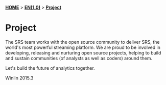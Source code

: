 [**HOME**](Home) > [**EN(1.0)**](v1_EN_Home) > [**Project**](v1_EN_Project)

# Project

The SRS team works with the open source community to deliver SRS, the world's most powerful streaming platform. We are proud to be involved in developing, releasing and nurturing open source projects, helping to build and sustain communities (of analysts as well as coders) around them.

Let's build the future of analytics together.

Winlin 2015.3